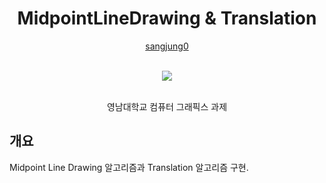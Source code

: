 <div align="center">
  <h1> MidpointLineDrawing & Translation </h1>
 
[sangjung0](https://github.com/sangjung0)

  <br>

<a href="https://github.com/sangjung0/Midpoint_Line_Drawing_and_Translation/graphs/contributors">
  <img src="https://contrib.rocks/image?repo=sangjung0/Midpoint_Line_Drawing_and_Translation" />
</a>

  <br>
  <br>

영남대학교 컴퓨터 그래픽스 과제

</div>

## 개요

Midpoint Line Drawing 알고리즘과 Translation 알고리즘 구현.
